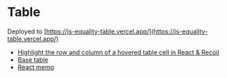 # Table

Deployed to [https://js-equality-table.vercel.app/](https://js-equality-table.vercel.app/)

- [Highlight the row and column of a hovered table cell in React & Recoil](https://ianobermiller.com/blog/highlight-table-row-column-react)
- [Base table](https://autodesk.github.io/react-base-table/examples/column-hovering)
- [React memo](https://react.dev/reference/react/memo)